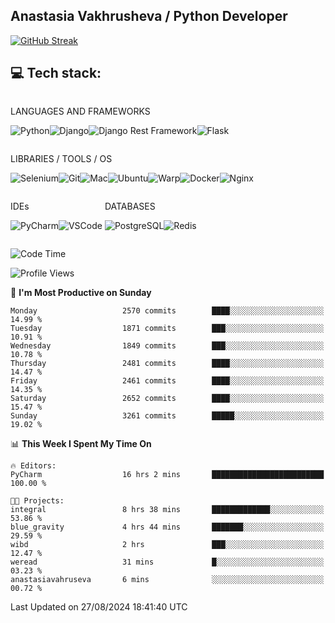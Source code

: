 ## Anastasia Vakhrusheva / Python Developer

<a href="https://git.io/streak-stats"><img src="https://streak-stats.demolab.com?user=KetKode&theme=transparent&mode=weekly" alt="GitHub Streak" /></a>

## **💻 Tech stack:**

<div style="display: inline-block;">

LANGUAGES AND FRAMEWORKS

<img alt="Python" src="https://img.shields.io/badge/Python-FFD43B?style=for-the-badge&logo=python&logoColor=blue" /><img alt="Django" src="https://img.shields.io/badge/Django-092E20?style=for-the-badge&logo=django&logoColor=green" /><img alt="Django Rest Framework" src="https://img.shields.io/badge/django%20rest-ff1709?style=for-the-badge&logo=django&logoColor=white" /><img alt="Flask" src="https://img.shields.io/badge/Flask-000000?style=for-the-badge&logo=flask&logoColor=white" />

</div>

<div style="display: inline-block;">
  
LIBRARIES / TOOLS / OS

<img alt="Selenium" src="https://img.shields.io/badge/Selenium-43B02A?style=for-the-badge&logo=Selenium&logoColor=white" /><img alt="Git" src="https://img.shields.io/badge/GIT-E44C30?style=for-the-badge&logo=git&logoColor=white" /><img alt="Mac" src="https://img.shields.io/badge/mac%20os-000000?style=for-the-badge&logo=apple&logoColor=white" /><img alt="Ubuntu" src="https://img.shields.io/badge/Ubuntu-E95420?style=for-the-badge&logo=ubuntu&logoColor=white" /><img alt="Warp" src="https://img.shields.io/badge/warp-01A4FF?style=for-the-badge&logo=warp&logoColor=white" /><img alt="Docker" src="https://img.shields.io/badge/Docker-2CA5E0?style=for-the-badge&logo=docker&logoColor=white" /><img alt="Nginx" src="https://img.shields.io/badge/Nginx-009639?style=for-the-badge&logo=nginx&logoColor=white" />

</div>

<div style="display: inline-block;">

IDEs

<img alt="PyCharm" src="https://img.shields.io/badge/PyCharm-000000.svg?&style=for-the-badge&logo=PyCharm&logoColor=white" /><img alt="VSCode" src="https://img.shields.io/badge/VSCode-0078D4?style=for-the-badge&logo=visual%20studio%20code&logoColor=white" />

</div>

<div style="display: inline-block;">
  
DATABASES

<img alt="PostgreSQL" src="https://img.shields.io/badge/PostgreSQL-316192?style=for-the-badge&logo=postgresql&logoColor=white" /><img alt="Redis" src="https://img.shields.io/badge/redis-%23DD0031.svg?&style=for-the-badge&logo=redis&logoColor=white" />

</div>
                    
<br/>

<!--START_SECTION:waka-->
![Code Time](http://img.shields.io/badge/Code%20Time-79%20hrs%207%20mins-blue)

![Profile Views](http://img.shields.io/badge/Profile%20Views-0-blue)

📅 **I'm Most Productive on Sunday** 

```text
Monday                   2570 commits        ████░░░░░░░░░░░░░░░░░░░░░   14.99 % 
Tuesday                  1871 commits        ███░░░░░░░░░░░░░░░░░░░░░░   10.91 % 
Wednesday                1849 commits        ███░░░░░░░░░░░░░░░░░░░░░░   10.78 % 
Thursday                 2481 commits        ████░░░░░░░░░░░░░░░░░░░░░   14.47 % 
Friday                   2461 commits        ████░░░░░░░░░░░░░░░░░░░░░   14.35 % 
Saturday                 2652 commits        ████░░░░░░░░░░░░░░░░░░░░░   15.47 % 
Sunday                   3261 commits        █████░░░░░░░░░░░░░░░░░░░░   19.02 % 
```


📊 **This Week I Spent My Time On** 

```text
🔥 Editors: 
PyCharm                  16 hrs 2 mins       █████████████████████████   100.00 % 

🐱‍💻 Projects: 
integral                 8 hrs 38 mins       █████████████░░░░░░░░░░░░   53.86 % 
blue_gravity             4 hrs 44 mins       ███████░░░░░░░░░░░░░░░░░░   29.59 % 
wibd                     2 hrs               ███░░░░░░░░░░░░░░░░░░░░░░   12.47 % 
weread                   31 mins             █░░░░░░░░░░░░░░░░░░░░░░░░   03.23 % 
anastasiavahruseva       6 mins              ░░░░░░░░░░░░░░░░░░░░░░░░░   00.72 % 
```


 Last Updated on 27/08/2024 18:41:40 UTC
<!--END_SECTION:waka-->

</div>
